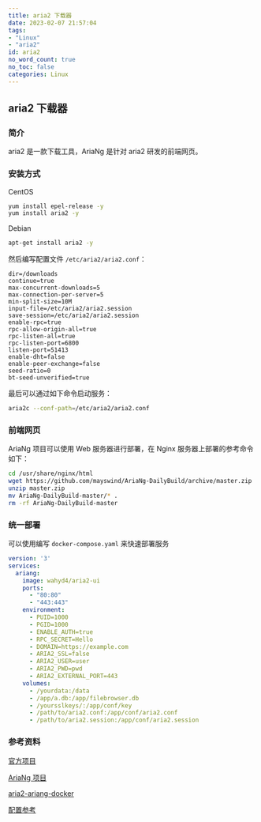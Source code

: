 ```yaml
---
title: aria2 下载器
date: 2023-02-07 21:57:04
tags:
- "Linux"
- "aria2"
id: aria2
no_word_count: true
no_toc: false
categories: Linux
---
```


## aria2 下载器

### 简介

aria2 是一款下载工具，AriaNg 是针对 aria2 研发的前端网页。

### 安装方式

CentOS

```bash
yum install epel-release -y
yum install aria2 -y
```

Debian

```bash
apt-get install aria2 -y
```

然后编写配置文件 `/etc/aria2/aria2.conf`：

```text
dir=/downloads
continue=true
max-concurrent-downloads=5
max-connection-per-server=5
min-split-size=10M
input-file=/etc/aria2/aria2.session
save-session=/etc/aria2/aria2.session
enable-rpc=true
rpc-allow-origin-all=true
rpc-listen-all=true
rpc-listen-port=6800
listen-port=51413
enable-dht=false
enable-peer-exchange=false
seed-ratio=0
bt-seed-unverified=true
```

最后可以通过如下命令启动服务：

```bash
aria2c --conf-path=/etc/aria2/aria2.conf
```

### 前端网页

AriaNg 项目可以使用 Web 服务器进行部署，在 Nginx 服务器上部署的参考命令如下：

```bash
cd /usr/share/nginx/html
wget https://github.com/mayswind/AriaNg-DailyBuild/archive/master.zip
unzip master.zip
mv AriaNg-DailyBuild-master/* .
rm -rf AriaNg-DailyBuild-master
```

### 统一部署

可以使用编写 `docker-compose.yaml` 来快速部署服务

```yaml
version: '3'
services:
  ariang:
    image: wahyd4/aria2-ui
    ports:
      - "80:80"
      - "443:443"
    environment:
      - PUID=1000
      - PGID=1000
      - ENABLE_AUTH=true
      - RPC_SECRET=Hello
      - DOMAIN=https://example.com
      - ARIA2_SSL=false
      - ARIA2_USER=user
      - ARIA2_PWD=pwd
      - ARIA2_EXTERNAL_PORT=443
    volumes:
      - /yourdata:/data
      - /app/a.db:/app/filebrowser.db
      - /yoursslkeys/:/app/conf/key
      - /path/to/aria2.conf:/app/conf/aria2.conf
      - /path/to/aria2.session:/app/conf/aria2.session
```

### 参考资料

[官方项目](https://github.com/aria2/aria2)

[AriaNg 项目](https://github.com/mayswind/AriaNg)

[aria2-ariang-docker](https://github.com/wahyd4/aria2-ariang-docker)

[配置参考](https://aria2c.com/usage.html)
